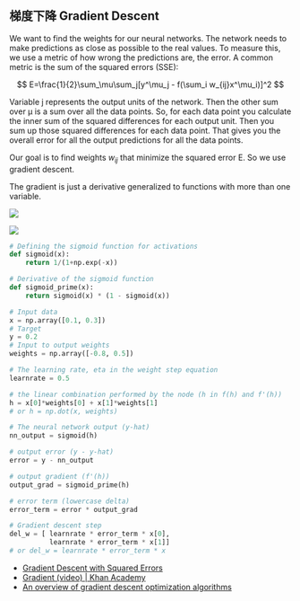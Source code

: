 ## 梯度下降 Gradient Descent

We want to find the weights for our neural networks. The network needs to make predictions as close as possible to the real values. To measure this, we use a metric of how wrong the predictions are, the error. A common metric is the sum of the squared errors (SSE):

$$ E=\frac{1}{2}\sum_\mu\sum_j[y^\mu_j - f(\sum_i w_{ij}x^\mu_i)]^2 $$

​​Variable j represents the output units of the network. Then the other sum over μ is a sum over all the data points. So, for each data point you calculate the inner sum of the squared differences for each output unit. Then you sum up those squared differences for each data point. That gives you the overall error for all the output predictions for all the data points.

Our goal is to find weights $w_{ij}$ that minimize the squared error E. So we use gradient descent.

The gradient is just a derivative generalized to functions with more than one variable.

![](http://7xjpra.com1.z0.glb.clouddn.com/WX20171127-154242@2x.png)

![](http://img.blog.csdn.net/20170722164242197)

```python
# Defining the sigmoid function for activations
def sigmoid(x):
    return 1/(1+np.exp(-x))

# Derivative of the sigmoid function
def sigmoid_prime(x):
    return sigmoid(x) * (1 - sigmoid(x))

# Input data
x = np.array([0.1, 0.3])
# Target
y = 0.2
# Input to output weights
weights = np.array([-0.8, 0.5])

# The learning rate, eta in the weight step equation
learnrate = 0.5

# the linear combination performed by the node (h in f(h) and f'(h))
h = x[0]*weights[0] + x[1]*weights[1]
# or h = np.dot(x, weights)

# The neural network output (y-hat)
nn_output = sigmoid(h)

# output error (y - y-hat)
error = y - nn_output

# output gradient (f'(h))
output_grad = sigmoid_prime(h)

# error term (lowercase delta)
error_term = error * output_grad

# Gradient descent step
del_w = [ learnrate * error_term * x[0],
          learnrate * error_term * x[1]]
# or del_w = learnrate * error_term * x
```

- [Gradient Descent with Squared Errors](https://classroom.udacity.com/nanodegrees/nd101-cn/parts/ba124b66-b7f7-43ab-bc89-a390adb57f92/modules/2afd43e6-f4ce-4849-bde6-49d7164da71b/lessons/dc37fa92-75fd-4d41-b23e-9659dde80866/concepts/7d480208-0453-4457-97c3-56c720c23a89)
- [Gradient (video) | Khan Academy](https://www.khanacademy.org/math/multivariable-calculus/multivariable-derivatives/gradient-and-directional-derivatives/v/gradient)
- [An overview of gradient descent optimization algorithms](http://ruder.io/optimizing-gradient-descent/index.html#momentum)
